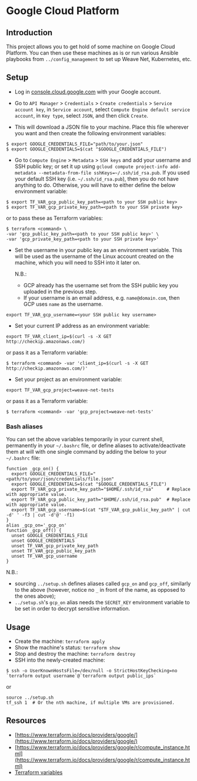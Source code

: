 # Google Cloud Platform

## Introduction

This project allows you to get hold of some machine on Google Cloud Platform.
You can then use these machines as is or run various Ansible playbooks from `../config_management` to set up Weave Net, Kubernetes, etc.

## Setup

* Log in [console.cloud.google.com](https://console.cloud.google.com) with your Google account.

* Go to `API Manager` > `Credentials` > `Create credentials` > `Service account key`, 
  in `Service account`, select `Compute Engine default service account`,
  in `Key type`, select `JSON`, and then click `Create`.

* This will download a JSON file to your machine. Place this file wherever you want and then create the following environment variables:

```
$ export GOOGLE_CREDENTIALS_FILE="path/to/your.json"
$ export GOOGLE_CREDENTIALS=$(cat "$GOOGLE_CREDENTIALS_FILE")
```

* Go to `Compute Engine` > `Metadata` > `SSH keys` and add your username and SSH public key;
  or
  set it up using `gcloud compute project-info add-metadata --metadata-from-file sshKeys=~/.ssh/id_rsa.pub`.
  If you used your default SSH key (i.e. `~/.ssh/id_rsa.pub`), then you do not have anything to do.
  Otherwise, you will have to either define the below environment variable:

``` 
$ export TF_VAR_gcp_public_key_path=<path to your SSH public key>
$ export TF_VAR_gcp_private_key_path=<path to your SSH private key>
```

  or to pass these as Terraform variables:

```
$ terraform <command> \
-var 'gcp_public_key_path=<path to your SSH public key>' \
-var 'gcp_private_key_path=<path to your SSH private key>'
```

* Set the username in your public key as an environment variable.
  This will be used as the username of the Linux account created on the machine, which you will need to SSH into it later on.

  N.B.: 
  * GCP already has the username set from the SSH public key you uploaded in the previous step.
  * If your username is an email address, e.g. `name@domain.com`, then GCP uses `name` as the username.

```
export TF_VAR_gcp_username=<your SSH public key username>
```

* Set your current IP address as an environment variable:

```
export TF_VAR_client_ip=$(curl -s -X GET http://checkip.amazonaws.com/)
```

  or pass it as a Terraform variable:

```
$ terraform <command> -var 'client_ip=$(curl -s -X GET http://checkip.amazonaws.com/)'
```

* Set your project as an environment variable:

```
export TF_VAR_gcp_project=weave-net-tests
```

  or pass it as a Terraform variable:

```
$ terraform <command> -var 'gcp_project=weave-net-tests'
```

### Bash aliases

You can set the above variables temporarily in your current shell, permanently in your `~/.bashrc` file, or define aliases to activate/deactivate them at will with one single command by adding the below to your `~/.bashrc` file:

```
function _gcp_on() {
  export GOOGLE_CREDENTIALS_FILE="<path/to/your/json/credentials/file.json"
  export GOOGLE_CREDENTIALS=$(cat "$GOOGLE_CREDENTIALS_FILE")
  export TF_VAR_gcp_private_key_path="$HOME/.ssh/id_rsa"     # Replace with appropriate value.
  export TF_VAR_gcp_public_key_path="$HOME/.ssh/id_rsa.pub"  # Replace with appropriate value.
  export TF_VAR_gcp_username=$(cat "$TF_VAR_gcp_public_key_path" | cut -d' ' -f3 | cut -d'@' -f1)
}
alias _gcp_on='_gcp_on'
function _gcp_off() {
  unset GOOGLE_CREDENTIALS_FILE
  unset GOOGLE_CREDENTIALS
  unset TF_VAR_gcp_private_key_path
  unset TF_VAR_gcp_public_key_path
  unset TF_VAR_gcp_username
}
```

N.B.: 

* sourcing `../setup.sh` defines aliases called `gcp_on` and `gcp_off`, similarly to the above (however, notice no `_` in front of the name, as opposed to the ones above);
* `../setup.sh`'s `gcp_on` alias needs the `SECRET_KEY` environment variable to be set in order to decrypt sensitive information.

## Usage

* Create the machine: `terraform apply`
* Show the machine's status: `terraform show`
* Stop and destroy the machine: `terraform destroy`
* SSH into the newly-created machine:

```
$ ssh -o UserKnownHostsFile=/dev/null -o StrictHostKeyChecking=no `terraform output username`@`terraform output public_ips`
```

or

```
source ../setup.sh
tf_ssh 1  # Or the nth machine, if multiple VMs are provisioned.
``` 

## Resources

* [https://www.terraform.io/docs/providers/google/](https://www.terraform.io/docs/providers/google/)
* [https://www.terraform.io/docs/providers/google/r/compute_instance.html](https://www.terraform.io/docs/providers/google/r/compute_instance.html)
* [Terraform variables](https://www.terraform.io/intro/getting-started/variables.html)

